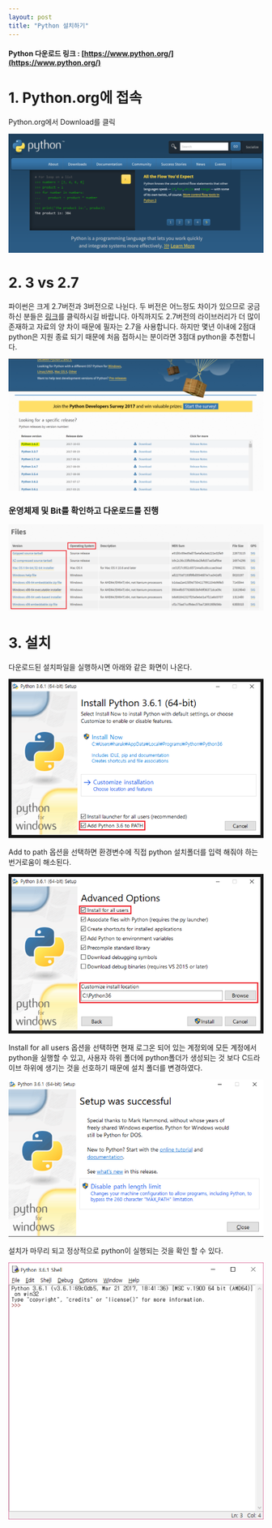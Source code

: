```yaml
---
layout: post
title: "Python 설치하기"
---
```


#### Python 다운로드 링크 : [https://www.python.org/](https://www.python.org/)

# 1. Python.org에 접속

Python.org에서 Download를 클릭

![](https://raw.githubusercontent.com/Rekt77/Rekt77.github.io/master/images/2017-10-27-Python_Download_Install/python_install_1.png)

# 2. 3 vs 2.7

파이썬은 크게 2.7버전과 3버전으로 나뉜다. 두 버전은 어느정도 차이가 있으므로 궁금하신 분들은 [링크](http://www.w3big.com/ko/python/python-2x-3x.html)를 클릭하시길 바랍니다.
아직까지도 2.7버전의 라이브러리가 더 많이 존재하고 자료의 양 차이 때문에 필자는 2.7을 사용합니다. 하지만 몇년 이내에 2점대 python은 지원 종료 되기 때문에 처음 접하시는 분이라면 3점대 python을 추천합니다.

![](https://raw.githubusercontent.com/Rekt77/Rekt77.github.io/master/images/2017-10-27-Python_Download_Install/python_install_2.png)

### 운영체제 및 Bit를 확인하고 다운로드를 진행

![](https://raw.githubusercontent.com/Rekt77/Rekt77.github.io/master/images/2017-10-27-Python_Download_Install/python_install_3.png)

# 3. 설치

다운로드된 설치파일을 실행하시면 아래와 같은 화면이 나온다.

![](https://raw.githubusercontent.com/Rekt77/Rekt77.github.io/master/images/2017-10-27-Python_Download_Install/python_install_4.png)

Add to path 옵션을 선택하면 환경변수에 직접 python 설치폴더를 입력 해줘야 하는 번거로움이 해소된다.

![](https://raw.githubusercontent.com/Rekt77/Rekt77.github.io/master/images/2017-10-27-Python_Download_Install/python_install_5.png)

Install for all users 옵션을 선택하면 현재 로그온 되어 있는 계정외에 모든 계정에서 python을 실행할 수 있고,
사용자 하위 폴더에 python폴더가 생성되는 것 보다 C드라이브 하위에 생기는 것을 선호하기 때문에 설치 폴더를 변경하였다.

![](https://raw.githubusercontent.com/Rekt77/Rekt77.github.io/master/images/2017-10-27-Python_Download_Install/python_install_6.png)

설치가 마무리 되고 정상적으로 python이 실행되는 것을 확인 할 수 있다.

![](https://raw.githubusercontent.com/Rekt77/Rekt77.github.io/master/images/2017-10-27-Python_Download_Install/python_install_7.png)